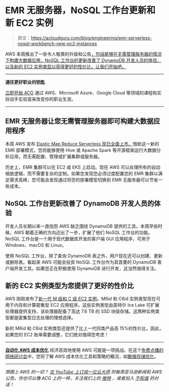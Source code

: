 # EMR 无服务器，NoSQL 工作台更新和新 EC2 实例

> 原文：<https://acloudguru.com/blog/engineering/emr-serverless-nosql-workbench-new-ec2-instances>

AWS 本周推出了一些令人敬畏的升级和公告[，包括能够在无需管理服务器的情况下构建大数据应用，NoSQL 工作台的更新改善了 DynamoDB 开发人员的体验，以及新的 EC2 实例类型以获得更好的性价比。让我们开始吧。](https://acloudguru.com/videos/aws-this-week)

* * *

**通往更好职业的钥匙**

[立即开始 ACG](https://acloudguru.com/pricing) 通过 AWS、Microsoft Azure、Google Cloud 等领域的课程和实际动手实验室来改变你的职业生涯。

* * *

## EMR 无服务器让您无需管理服务器即可构建大数据应用程序

本周 AWS 宣布 [Elastic Map Reduce Serverless 现已全面上市。](https://aws.amazon.com/blogs/aws/amazon-emr-serverless-now-generally-available-run-big-data-applications-without-managing-servers/)借助这一新的 EMR 部署模式，您将能够使用 Hive 或 Apache Spark 等开源框架运行大数据分析应用，而无需配置、管理或扩展集群或服务器。

历史上，EMR 集群可以在 EC2 或 EKS 上启动。现在 AWS 可以处理所有的自动缩放逻辑，而不需要复杂的定制。如果您发现您必须过度配置您的 EMR 集群以满足需求高峰，您可能会发现通过将您的部署模型切换到 EMR 无服务器可以节省一些成本。

## NoSQL 工作台更新改善了 DynamoDB 开发人员的体验

开发人员长期以来一直抱怨 AWS 缺乏围绕 DynamoDB 提供的工具。本周早些时候，AWS 朝着正确的方向迈出了一步，扩展了他们 NoSQL 工作台的功能。NoSQL 工作台是一个用于现代数据库开发的客户端 GUI 应用程序，可用于 Windows、macOS 和 Linux。

使用 NoSQL 工作台，除了查询 DynamoDB 表之外，用户现在还可以创建、更新或删除表。看起来 AWS 可能会投资 NoSQL 工作台作为其首要的 DynamoDB 客户端开发工具。如果您正在积极使用 DynamoDB 进行开发，这当然值得关注。

## 新的 EC2 实例类型为您提供了更好的性价比

AWS 刚刚发布了[新一代 M 级和 C 级 EC2 实例](https://aws.amazon.com/blogs/aws/new-amazon-ec2-m6id-and-c6id-instances-with-up-to-7-6-tb-local-nvme-storage/)。M6id 和 C6id 实例类型现在可用于内存和计算密集型 EC2 应用程序。这些实例类型由英特尔 Ice Lake 可扩展处理器提供支持，该处理器配备了高达 7.6 TB 的 SSD 块级存储。这两种实例类型都是密集型日志处理的理想选择。

新的 M6id 和 C6id 实例类型还提供了比上一代同类产品高 15%的性价比，因此，如果您的 EC2 账单需要调整，它们绝对值得您考虑！

* * *

[**自动化 AWS 成本优化**](https://go.acloudguru.com/AWS-Cost-Optimization-Webinar)
经济高效地使用 AWS 可能是一项挑战。在这个[免费点播的网络研讨会](https://go.acloudguru.com/AWS-Cost-Optimization-Webinar)中，您将了解 AWS 成本优化工具和策略的概况，如[数据存储优化](https://acloudguru.com/course/introduction-to-optimizing-data-storage-in-aws)。

* * *

*想跟上 AWS 的一切？* [*在 YouTube 上订阅一位云大师*](https://www.youtube.com/c/AcloudGuru) *的每周亚马逊新闻和 AWS 公告。你也可以像 ACG 上的*[](https://www.facebook.com/acloudguru)**一样，关注我们上的* [*推特*](https://twitter.com/acloudguru) *，或者加入* [*不和谐*](https://discord.com/invite/pluralsight) *的对话！**